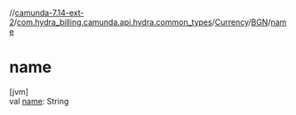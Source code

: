 //[camunda-7.14-ext-2](../../../../index.md)/[com.hydra_billing.camunda.api.hydra.common_types](../../index.md)/[Currency](../index.md)/[BGN](index.md)/[name](name.md)

# name

[jvm]\
val [name](name.md): String
